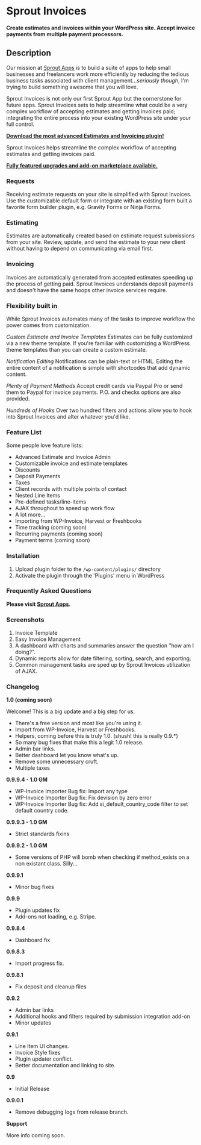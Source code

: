 # Sprout Invoices

**Create estimates and invoices within your WordPress site. Accept invoice payments from multiple payment processors.**

## Description

Our mission at [Sprout Apps](https://sproutapps.co/) is to build a suite of apps to help small businesses and freelancers work more efficiently by reducing the tedious business tasks associated with client management...*seriously though*, I'm trying to build something awesome that you will love.

Sprout Invoices is not only our first Sprout App but the cornerstone for future apps. Sprout Invoices sets to help streamline what could be a very complex workflow of accepting estimates and getting invoices paid; integrating the entire process into your existing WordPress site under your full control.

**[Download the most advanced Estimates and Invoicing plugin!](http://downloads.wordpress.org/plugin/sprout-invoices.zip)**

Sprout Invoices helps streamline the complex workflow of accepting estimates and getting invoices paid.

**[Fully featured upgrades and add-on marketplace available.](https://sproutapps.co/sprout-invoices/)**


### Requests

Receiving estimate requests on your site is simplified with Sprout Invoices. Use the customizable default form or integrate with an existing form built a favorite form builder plugin, e.g. Gravity Forms or Ninja Forms.

### Estimating

Estimates are automatically created based on estimate request submissions from your site. Review, update, and send the estimate to your new client without having to depend on communicating via email first.


### Invoicing

Invoices are automatically generated from accepted estimates speeding up the process of getting paid. Sprout Invoices understands deposit payments and doesn't have the same hoops other invoice services require.


### Flexibility built in
While Sprout Invoices automates many of the tasks to improve workflow the power comes from customization.

*Custom Estimate and Invoice Templates*
Estimates can be fully customized via a new theme template. If you're familiar with customizing a WordPress theme templates than you can create a custom estimate.

*Notification Editing*
Notifications can be plain-text or HTML. Editing the entire content of a notification is simple with shortcodes that add dynamic content.

*Plenty of Payment Methods*
Accept credit cards via Paypal Pro or send them to Paypal for invoice payments. P.O. and checks options are also provided.

*Hundreds of Hooks*
Over two hundred filters and actions allow you to hook into Sprout Invoices and alter whatever you'd like.


### Feature List

Some people love feature lists:

* Advanced Estimate and Invoice Admin
* Customizable invoice and estimate templates
* Discounts
* Deposit Payments
* Taxes
* Client records with multiple points of contact
* Nested Line Items
* Pre-defined tasks/line-items
* AJAX throughout to speed up work flow
* A lot more...
* Importing from WP-Invoice, Harvest or Freshbooks
* Time tracking (coming soon)
* Recurring payments (coming soon)
* Payment terms (coming soon)


### Installation

1. Upload plugin folder to the `/wp-content/plugins/` directory
1. Activate the plugin through the 'Plugins' menu in WordPress

### Frequently Asked Questions

**Please visit [Sprout Apps](https://sproutapps.co/sprout-invoices/).**


### Screenshots

1. Invoice Template
2. Easy Invoice Management
3. A dashboard with charts and summaries answer the question "how am I doing?".
4. Dynamic reports allow for date filtering, sorting, search, and exporting.
5. Common management tasks are sped up by Sprout Invoices utilization of AJAX.

### Changelog

**1.0 (coming soon)**

Welcome! This is a big update and a big step for us.

* There's a free version and most like you're using it.
* Import from WP-Invoice, Harvest or Freshbooks.
* Helpers, coming before this is truly 1.0. (shush! this is really 0.9.*)
* So many bug fixes that make this a legit 1.0 release.
* Admin bar links.
* Better dashboard let you know what's up.
* Remove some unnecessary cruft.
* Multiple taxes

**0.9.9.4 - 1.0 GM**

* WP-Invoice Importer Bug fix: Import any type
* WP-Invoice Importer Bug fix: Fix devision by zero error
* WP-Invoice Importer Bug fix: Add si_default_country_code filter to set default country code.

**0.9.9.3 - 1.0 GM**

* Strict standards fixins

**0.9.9.2 - 1.0 GM**

* Some versions of PHP will bomb when checking if method_exists on a non existant class. Silly...


**0.9.9.1**

* Minor bug fixes

**0.9.9**

* Plugin updates fix
* Add-ons not loading, e.g. Stripe.

**0.9.8.4**

* Dashboard fix

**0.9.8.3**

* Import progress fix.

**0.9.8.1**

* Fix deposit and cleanup files

**0.9.2**

* Admin bar links
* Additional hooks and filters required by submission integration add-on
* Minor updates

**0.9.1**

* Line Item UI changes.
* Invoice Style fixes
* Plugin updater conflict.
* Better documentation and linking to site.


**0.9**

* Initial Release

**0.9.0.1**

* Remove debugging logs from release branch.

**Support**

More info coming soon.
